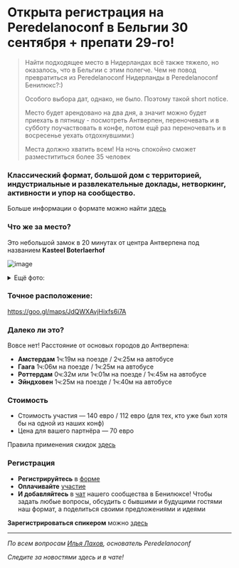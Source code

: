 # Открыта регистрация на **Peredelanoconf** в Бельгии 30 сентября + препати 29-го!

> Найти подходящее место в Нидерландах всё также тяжело, но оказалось, что в Бельгии с этим полегче. Чем не повод превратиться из Peredelanoconf Нидерланды в Peredelanoconf Бенилюкс?:)
>
> Особого выбора дат, однако, не было. Поэтому такой short notice.
>
> Место будет арендовано на два дня, а значит можно будет приехать в пятницу - посмотреть Антверпен, переночевать и в субботу поучаствовать в конфе, потом ещё раз переночевать и в восресенье уехать отдохнувшими:)
>
> Места должно хватить всем! На ночь спокойно сможет разместититься более 35 человек

### Классический формат, большой дом с территорией, индустриальные и развлекательные доклады, нетворкинг, активности и упор на сообщество.

Больше информации о формате можно найти [здесь](/./confs/standard.md)

### Что же за место?

Это небольшой замок в 20 минутах от центра Антверпена под названием **Kasteel Boterlaerhof**

![image](https://kasteelboterlaerhof.be/images/home_random/DSC_9122.jpg)
<details>
<summary>Ещё фото:</summary>

![image](https://github.com/philippranzhin/peredelanoconf/assets/94654788/914e2246-43e9-43c0-a140-fb850d4331c4)
![image](https://github.com/philippranzhin/peredelanoconf/assets/94654788/07dbc7a9-7bbc-401a-8b6e-a4173cba6afc)
![image](https://github.com/philippranzhin/peredelanoconf/assets/94654788/983d961b-ae8e-4cc8-a64a-c5aa37052fe5)  
</details>

### Точное расположение:
https://goo.gl/maps/JdQWXAvjHixfs6i7A

### Далеко ли это?
Вовсе нет! Расстояние от основых городов до Антверпена:
* **Амстердам** 1ч:19м на поезде / 2ч:25м на автобусе
* **Гаага** 1ч:06м на поезде / 1ч:25м на автобусе
* **Роттердам** 0ч:32м или 1ч:01м на поезде / 1ч:45м на автобусе
* **Эйндховен** 1ч:25м на поезде / 1ч:40м на автобусе

### Стоимость

* Стоимость участия — 140 евро / 112 евро (для тех, кто уже был хотя бы на одной из наших конф)
* Цена для вашего партнёра — 70 евро

Правила применения скидок [здесь](/./guides/discount.md)

### Регистрация

* **Регистрируйтесь** в [форме](https://docs.google.com/forms/d/1Uz4yZKkf5jsqrcwwgXKMZkNYE-5e_n5l77qqLvSChnE)
* **Оплачивайте** [участие](/./guides/how-to-pay.md)
* **И добавляйтесь** в [чат]( https://t.me/peredelanoconf_amsterdam) нашего сообщества в Бенилюксе! 
  Чтобы задать любые вопросы, обсудить с бывшими и будущими гостями наш формат, а поделиться своими предложениями и идеями

**Зарегистрироваться спикером** можно [здесь](/./guides/tech-speech.md)

---

_По всем вопросам [Илья Лахов](https://t.me/ilakhov), основатель Peredelanoconf_

_Следите за новостями здесь и в чате!_
